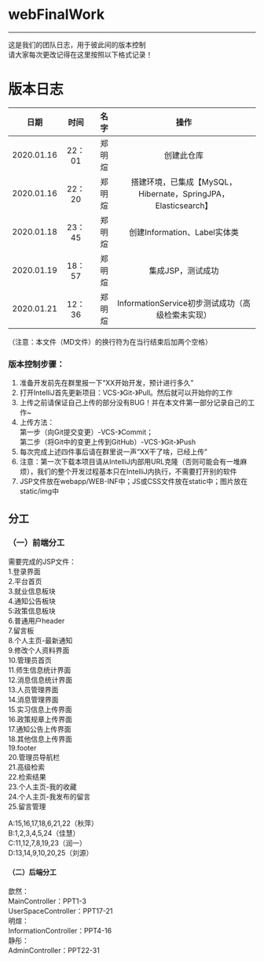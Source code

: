 # webFinalWork  
---
这是我们的团队日志，用于彼此间的版本控制  
请大家每次更改记得在这里按照以下格式记录！  
# 版本日志
日期|时间|名字|操作  
---|:--:|---:|:--:  
2020.01.16|22：01|郑明煊|创建此仓库  
2020.01.16|22：20|郑明煊|搭建环境，已集成【MySQL，Hibernate，SpringJPA，Elasticsearch】  
2020.01.18|23：45|郑明煊|创建Information、Label实体类  
2020.01.19|18：57|郑明煊|集成JSP，测试成功  
2020.01.21|12：36|郑明煊|InformationService初步测试成功（高级检索未实现）  

  
（注意：本文件（MD文件）的换行符为在当行结束后加两个空格）  
### 版本控制步骤：  
1. 准备开发前先在群里报一下“XX开始开发，预计进行多久”  
2. 打开IntelliJ首先更新项目：VCS-》Git-》Pull。然后就可以开始你的工作  
3. 上传之前请保证自己上传的部分没有BUG！并在本文件第一部分记录自己的工作~  
4. 上传方法：  
    第一步（向Git提交变更）-VCS-》Commit；  
    第二步（将Git中的变更上传到GitHub）-VCS-》Git-》Push  
5. 每次完成上述四件事后请在群里说一声“XX干了啥，已经上传”  
6. 注意：第一次下载本项目请从IntelliJ内部用URL克隆（否则可能会有一堆麻烦），我们的整个开发过程基本只在IntelliJ内执行，不需要打开别的软件  
7. JSP文件放在webapp/WEB-INF中；JS或CSS文件放在static中；图片放在static/img中  
## 分工  
### （一）前端分工 
需要完成的JSP文件：  
1.登录界面  
2.平台首页  
3.就业信息板块  
4.通知公告板块  
5:政策信息板块  
6.普通用户header  
7.留言板  
8.个人主页-最新通知  
9.修改个人资料界面  
10.管理员首页  
11.师生信息统计界面  
12.消息信息统计界面  
13.人员管理界面  
14.消息管理界面  
15.实习信息上传界面  
16.政策规章上传界面  
17.通知公告上传界面  
18.其他信息上传界面  
19.footer  
20.管理员导航栏  
21.高级检索  
22.检索结果  
23.个人主页-我的收藏  
24.个人主页-我发布的留言  
25.留言管理  
  
A:15,16,17,18,6,21,22（秋萍）  
B:1,2,3,4,5,24（佳慧）  
C:11,12,7,8,19,23（润一）  
D:13,14,9,10,20,25（刘源）  
  
  #### （二）后端分工  
歆然：  
MainController：PPT1-3  
UserSpaceController：PPT17-21  
明煊：  
InformationController：PPT4-16  
静彤：  
AdminController：PPT22-31  

